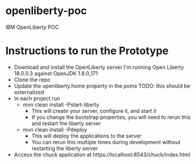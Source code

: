 # openliberty-poc
IBM OpenLiberty POC

# Instructions to run the Prototype
- Download and install the OpenLiberty server
  I'm running Open Liberty 18.0.0.3 against OpenJDK 1.8.0_171
- Clone the repo
- Update the openliberty.home property in the poms
  TODO: this should be externalized
- In each project run
  - mvn clean install -Pstart-liberty
    - This will create your server, configure it, and start it
    - If you change the bootstrap properties, you will need to rerun this and restart the liberty server
  - mvn clean install -Pdeploy
    - This will deploy the applications to the server
    - You can rerun this multiple times during development without restarting the liberty server
- Access the chuck application at https://localhost:8543/chuck/index.html
